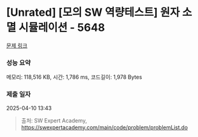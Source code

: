 # [Unrated] [모의 SW 역량테스트] 원자 소멸 시뮬레이션 - 5648 

[문제 링크](https://swexpertacademy.com/main/code/problem/problemDetail.do?contestProbId=AWXRFInKex8DFAUo) 

### 성능 요약

메모리: 118,516 KB, 시간: 1,786 ms, 코드길이: 1,978 Bytes

### 제출 일자

2025-04-10 13:43



> 출처: SW Expert Academy, https://swexpertacademy.com/main/code/problem/problemList.do